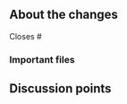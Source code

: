 <!-- Thanks for creating a PR! To make it easier for reviewers and everyone else to understand what your changes relate to, please add some relevant content to the headings below. Feel free to ignore or delete sections that you don't think are relevant. Thank you! ❤️ -->

## About the changes
<!-- Describe the changes introduced. What are they and why are they being introduced? Feel free to also add screenshots or steps to view the changes if they're visual. -->

<!-- Does it close an issue? Multiple? -->
Closes #

<!-- (For internal contributors): Does it relate to an issue on public roadmap? -->
<!--
Relates to [roadmap](https://github.com/orgs/Unleash/projects/10) item: #
-->

### Important files
<!-- PRs can contain a lot of changes, but not all changes are equally important. Where should a reviewer start looking to get an overview of the changes? Are any files particularly important?  -->


## Discussion points
<!-- Anything about the PR you'd like to discuss before it gets merged? Got any questions or doubts? -->
